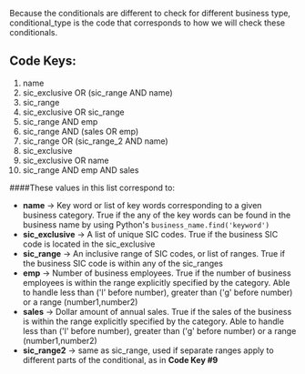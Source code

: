 Because the conditionals are different to check for different business type,
conditional_type is the code that corresponds to how we will check these conditionals.

Code Keys:
----------
1. name
2. sic\_exclusive OR (sic_range AND name)
3. sic_range
4. sic\_exclusive OR sic\_range
5. sic_range AND emp
6. sic_range AND (sales OR emp)
7. sic\_range OR (sic\_range_2 AND name)
8. sic_exclusive
9. sic_exclusive OR name
10. sic_range AND emp AND sales


####These values in this list correspond to:

- **name**	 -> Key word or list of key words corresponding to a given business category.  True if the any of the key words can be found in the business name by using Python's `business_name.find('keyword')`
- **sic\_exclusive** -> A list of unique SIC codes.  True if the business SIC code is located in the sic\_exclusive 
- **sic\_range** -> An inclusive range of SIC codes, or list of ranges.  True if the business SIC code is within any of the sic\_ranges
- **emp** -> Number of business employees.  True if the number of business employees is within the range explicitly specified by the category. Able to handle less than ('l' before number), greater than ('g' before number) or a range (number1,number2)
- **sales** -> Dollar amount of annual sales.  True if the sales of the business is within the range explicitly specified by the category. Able to handle less than ('l' before number), greater than ('g' before number) or a range (number1,number2)
- **sic\_range2** -> same as sic\_range, used if separate ranges apply to different parts of the conditional, as in **Code Key #9**


